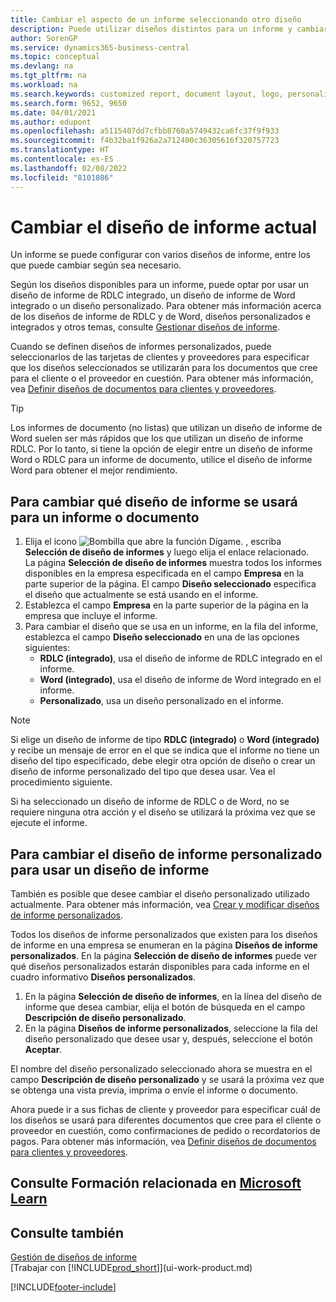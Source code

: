 ```yaml
---
title: Cambiar el aspecto de un informe seleccionando otro diseño
description: Puede utilizar diseños distintos para un informe y cambiar de un diseño a otro para cambiar el aspecto de un informe.
author: SorenGP
ms.service: dynamics365-business-central
ms.topic: conceptual
ms.devlang: na
ms.tgt_pltfrm: na
ms.workload: na
ms.search.keywords: customized report, document layout, logo, personalize
ms.search.form: 9652, 9650
ms.date: 04/01/2021
ms.author: edupont
ms.openlocfilehash: a5115407dd7cfbb8760a5749432ca6fc37f9f933
ms.sourcegitcommit: f4b32ba1f926a2a712400c36305616f320757723
ms.translationtype: HT
ms.contentlocale: es-ES
ms.lasthandoff: 02/08/2022
ms.locfileid: "8101086"
---
```

# <a name="change-the-current-report-layout"></a>Cambiar el diseño de informe actual

Un informe se puede configurar con varios diseños de informe, entre los que puede cambiar según sea necesario.

Según los diseños disponibles para un informe, puede optar por usar un diseño de informe de RDLC integrado, un diseño de informe de Word integrado o un diseño personalizado. Para obtener más información acerca de los diseños de informe de RDLC y de Word, diseños personalizados e integrados y otros temas, consulte [Gestionar diseños de informe](ui-manage-report-layouts.md).

Cuando se definen diseños de informes personalizados, puede seleccionarlos de las tarjetas de clientes y proveedores para especificar que los diseños seleccionados se utilizarán para los documentos que cree para el cliente o el proveedor en cuestión. Para obtener más información, vea [Definir diseños de documentos para clientes y proveedores](ui-define-customer-vendor-document-layouts.md).

> [!TIP]  
> Los informes de documento (no listas) que utilizan un diseño de informe de Word suelen ser más rápidos que los que utilizan un diseño de informe RDLC. Por lo tanto, si tiene la opción de elegir entre un diseño de informe Word o RDLC para un informe de documento, utilice el diseño de informe Word para obtener el mejor rendimiento.

## <a name="to-change-which-report-layout-to-use-for-a-report-or-document"></a>Para cambiar qué diseño de informe se usará para un informe o documento

1. Elija el icono ![Bombilla que abre la función Dígame.](media/ui-search/search_small.png "Dígame qué desea hacer") , escriba **Selección de diseño de informes** y luego elija el enlace relacionado.  
   La página **Selección de diseño de informes** muestra todos los informes disponibles en la empresa especificada en el campo **Empresa** en la parte superior de la página. El campo **Diseño seleccionado** especifica el diseño que actualmente se está usando en el informe.
2. Establezca el campo **Empresa** en la parte superior de la página en la empresa que incluye el informe.
3. Para cambiar el diseño que se usa en un informe, en la fila del informe, establezca el campo **Diseño seleccionado** en una de las opciones siguientes:
   * **RDLC (integrado)**, usa el diseño de informe de RDLC integrado en el informe.
   * **Word (integrado)**, usa el diseño de informe de Word integrado en el informe.
   * **Personalizado**, usa un diseño personalizado en el informe.  

> [!NOTE]
> Si elige un diseño de informe de tipo **RDLC (integrado)** o **Word (integrado)** y recibe un mensaje de error en el que se indica que el informe no tiene un diseño del tipo especificado, debe elegir otra opción de diseño o crear un diseño de informe personalizado del tipo que desea usar. Vea el procedimiento siguiente.

Si ha seleccionado un diseño de informe de RDLC o de Word, no se requiere ninguna otra acción y el diseño se utilizará la próxima vez que se ejecute el informe.

## <a name="to-change-the-custom-layout-to-use-for-a-report-layout"></a>Para cambiar el diseño de informe personalizado para usar un diseño de informe
También es posible que desee cambiar el diseño personalizado utilizado actualmente. Para obtener más información, vea [Crear y modificar diseños de informe personalizados](ui-how-create-custom-report-layout.md).

Todos los diseños de informe personalizados que existen para los diseños de informe en una empresa se enumeran en la página **Diseños de informe personalizados**. En la página **Selección de diseño de informes** puede ver qué diseños personalizados estarán disponibles para cada informe en el cuadro informativo **Diseños personalizados**.

1. En la página **Selección de diseño de informes**, en la línea del diseño de informe que desea cambiar, elija el botón de búsqueda en el campo **Descripción de diseño personalizado**.
2. En la página **Diseños de informe personalizados**, seleccione la fila del diseño personalizado que desee usar y, después, seleccione el botón **Aceptar**.

El nombre del diseño personalizado seleccionado ahora se muestra en el campo **Descripción de diseño personalizado** y se usará la próxima vez que se obtenga una vista previa, imprima o envíe el informe o documento.

Ahora puede ir a sus fichas de cliente y proveedor para especificar cuál de los diseños se usará para diferentes documentos que cree para el cliente o proveedor en cuestión, como confirmaciones de pedido o recordatorios de pagos. Para obtener más información, vea [Definir diseños de documentos para clientes y proveedores](ui-define-customer-vendor-document-layouts.md).

## <a name="see-related-training-at-microsoft-learn"></a>Consulte Formación relacionada en [Microsoft Learn](/learn/modules/change-documents-dynamics-365-business-central/index)

## <a name="see-also"></a>Consulte también
[Gestión de diseños de informe](ui-manage-report-layouts.md)  
[Trabajar con [!INCLUDE[prod_short](includes/prod_short.md)]](ui-work-product.md)


[!INCLUDE[footer-include](includes/footer-banner.md)]
